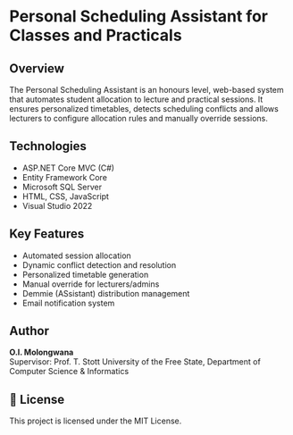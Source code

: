 # Personal Scheduling Assistant for Classes and Practicals

## Overview
The Personal Scheduling Assistant is an honours level, web-based system that automates student allocation to lecture and practical sessions. It ensures personalized timetables, detects scheduling conflicts and allows lecturers to configure allocation rules and manually override sessions.

## Technologies
- ASP.NET Core MVC (C#)
- Entity Framework Core
- Microsoft SQL Server
- HTML, CSS, JavaScript
- Visual Studio 2022

## Key Features
- Automated session allocation
- Dynamic conflict detection and resolution
- Personalized timetable generation
- Manual override for lecturers/admins
- Demmie (ASsistant) distribution management
- Email notification system

## Author
**O.I. Molongwana**  
Supervisor: Prof. T. Stott
University of the Free State, Department of Computer Science & Informatics  

## 🪪 License
This project is licensed under the MIT License.
